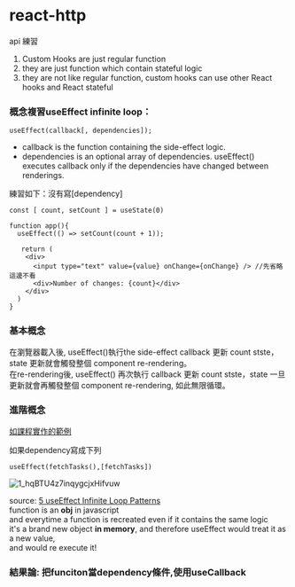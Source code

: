 # react-http
api 練習<br/>
<ol>
  <li>Custom Hooks are just regular function</li>
  <li>they are just function which contain stateful logic</li> 
  <li>they are not like regular function, custom hooks can use other React hooks and React stateful</li>
</ol>


<h3>概念複習useEffect infinite loop：</h3>

```
useEffect(callback[, dependencies]);
```

<ul>
  <li>callback is the function containing the side-effect logic.</li>
  <li>dependencies is an optional array of dependencies. useEffect() executes callback only if the dependencies have changed between renderings.</li>
</ul>

練習如下：沒有寫[dependency]

```
const [ count, setCount ] = useState(0)

function app(){
  useEffect(() => setCount(count + 1));
  
   return (
    <div>
      <input type="text" value={value} onChange={onChange} /> //先省略這邊不看
      <div>Number of changes: {count}</div>
    </div>
  )
}
```

<h3>基本概念</h3>
在瀏覽器載入後, useEffect()執行the side-effect callback 更新 count stste，state 更新就會觸發整個 component re-rendering。<br/> 
在re-rendering後, useEffect() 再次執行 callback 更新 count stste，state 一旦更新就會再觸發整個 component re-rendering, 如此無限循環。<br/>

<h3>進階概念</h3>
<a href="https://github.com/academind/react-complete-guide-code/blob/15-building-custom-react-hooks/code/05-building-a-custom-http-hook/src/App.js">如課程實作的範例</a><br/>

如果dependency寫成下列<br/>

```
useEffect(fetchTasks(),[fetchTasks])
```

![1_hqBTU4z7inqygcjxHifvuw](https://user-images.githubusercontent.com/67968321/145365455-3214f9d6-4c5b-4f01-8b86-9efcb16a7b28.png)

source: <a href="https://javascript.plainenglish.io/5-useeffect-infinite-loop-patterns-2dc9d45a253f">5 useEffect Infinite Loop Patterns</a>
<br/>
function is an <strong>obj</strong> in javascript<br/>
and everytime a function is recreated even if it contains the same logic<br/>
it's a brand new object <strong>in memory</strong>, and therefore useEffect would treat it as a new value,<br/>
and would re execute it!<br/>
<h3>結果論: 把funciton當dependency條件,使用useCallback</h3>

